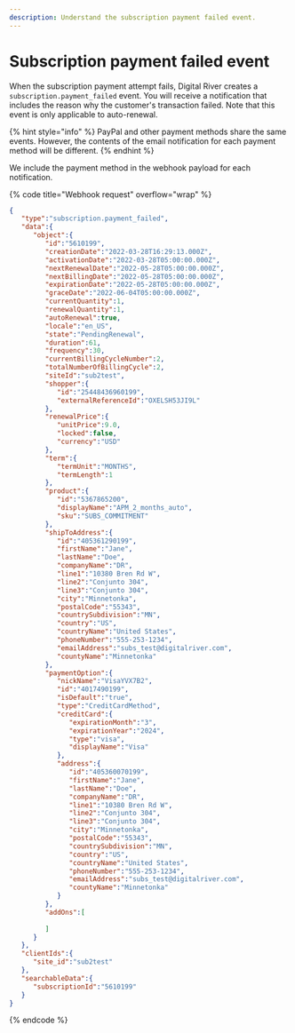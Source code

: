 ```yaml
---
description: Understand the subscription payment failed event.
---
```


# Subscription payment failed event

When the subscription payment attempt fails, Digital River creates a `subscription.payment_failed` event. You will receive a notification that includes the reason why the customer's transaction failed. Note that this event is only applicable to auto-renewal.

{% hint style="info" %}
PayPal and other payment methods share the same events. However, the contents of the email notification for each payment method will be different.
{% endhint %}

We include the payment method in the webhook payload for each notification.

{% code title="Webhook request" overflow="wrap" %}
```json
{
   "type":"subscription.payment_failed",
   "data":{
      "object":{
         "id":"5610199",
         "creationDate":"2022-03-28T16:29:13.000Z",
         "activationDate":"2022-03-28T05:00:00.000Z",
         "nextRenewalDate":"2022-05-28T05:00:00.000Z",
         "nextBillingDate":"2022-05-28T05:00:00.000Z",
         "expirationDate":"2022-05-28T05:00:00.000Z",
         "graceDate":"2022-06-04T05:00:00.000Z",
         "currentQuantity":1,
         "renewalQuantity":1,
         "autoRenewal":true,
         "locale":"en_US",
         "state":"PendingRenewal",
         "duration":61,
         "frequency":30,
         "currentBillingCycleNumber":2,
         "totalNumberOfBillingCycle":2,
         "siteId":"sub2test",
         "shopper":{
            "id":"25448436960199",
            "externalReferenceId":"OXELSH53JI9L"
         },
         "renewalPrice":{
            "unitPrice":9.0,
            "locked":false,
            "currency":"USD"
         },
         "term":{
            "termUnit":"MONTHS",
            "termLength":1
         },
         "product":{
            "id":"5367865200",
            "displayName":"APM_2_months_auto",
            "sku":"SUBS_COMMITMENT"
         },
         "shipToAddress":{
            "id":"405361290199",
            "firstName":"Jane",
            "lastName":"Doe",
            "companyName":"DR",
            "line1":"10380 Bren Rd W",
            "line2":"Conjunto 304",
            "line3":"Conjunto 304",
            "city":"Minnetonka",
            "postalCode":"55343",
            "countrySubdivision":"MN",
            "country":"US",
            "countryName":"United States",
            "phoneNumber":"555-253-1234",
            "emailAddress":"subs_test@digitalriver.com",
            "countyName":"Minnetonka"
         },
         "paymentOption":{
            "nickName":"VisaYVX7B2",
            "id":"4017490199",
            "isDefault":"true",
            "type":"CreditCardMethod",
            "creditCard":{
               "expirationMonth":"3",
               "expirationYear":"2024",
               "type":"visa",
               "displayName":"Visa"
            },
            "address":{
               "id":"405360070199",
               "firstName":"Jane",
               "lastName":"Doe",
               "companyName":"DR",
               "line1":"10380 Bren Rd W",
               "line2":"Conjunto 304",
               "line3":"Conjunto 304",
               "city":"Minnetonka",
               "postalCode":"55343",
               "countrySubdivision":"MN",
               "country":"US",
               "countryName":"United States",
               "phoneNumber":"555-253-1234",
               "emailAddress":"subs_test@digitalriver.com",
               "countyName":"Minnetonka"
            }
         },
         "addOns":[
             
         ]
      }
   },
   "clientIds":{
      "site_id":"sub2test"
   },
   "searchableData":{
      "subscriptionId":"5610199"
   }
}
```
{% endcode %}
